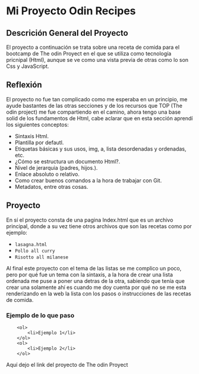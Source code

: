 # Mi Proyecto Odin Recipes
## Descrición General del Proyecto

El proyecto a continuación se trata sobre una receta de comida para el bootcamp de The odin Proyect en el que se utiliza como tecnología pricnipal (Html), aunque se ve como una vista previa de otras como lo son Css y JavaScript.

## Reflexión

El proyecto no fue tan complicado como me esperaba en un principio, me ayude bastantes de las otras secciones y de los recursos que TOP (The odin project) me fue compartiendo en el camino, ahora tengo una base solid de los fundamentos de Html, cabe aclarar que en esta sección aprendí los siguientes conceptos:

- Sintaxis Html.
- Plantilla por defautl.
- Etiquetas básicas y sus usos, img, a, lista desordenadas y ordenadas, etc.
- ¿Cómo se estructura un documento Html?.
- Nivel de jerarquia (padres, hijos.).
- Enlace absoluto o relativo.
- Como crear buenos comandos a la hora de trabajar con Git.
- Metadatos, entre otras cosas.

## Proyecto

En sí el proyecto consta de una pagina Index.html que es un archivo principal, donde a su vez tiene otros archivos que son las recetas como por ejemplo: 

- `lasagna.html`
- `Pollo all curry`
- `Risotto all milanese`

Al final este proyecto con el tema de las listas se me complico un poco, pero por qué fue un tema con la sintaxis, a la hora de crear una lista ordenada me puse a poner una detras de la otra, sabiendo que tenía que crear una solamente ahí es cuando me doy cuenta por qué no se me esta renderizando en la web la lista con los pasos o instrucciones de las recetas de comida.

### Ejemplo de lo que paso

```
    <ol>
        <li>Ejemplo 1</li>
    </ol>
    <ol>
        <li>Ejemplo 2</li>
    </ol>
```

Aquí dejo el link del proyecto de The odin Proyect